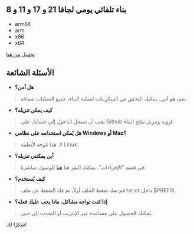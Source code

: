 ## بناء تلقائي يومي لجافا 21 و 17 و 11 و 8
- arm64
- arm
- x86
- x64

[تحميل من هنا](https://github.com/9gwk/java/actions)

## الأسئلة الشائعة

- **هل آمن؟**

> نعم، هو آمن. يمكنك التحقق من السكربتات لعملية البناء، جميع العمليات شفافة.

- **كيف يمكن تنزيله؟**

> يجب أن تسجل الدخول إلى حسابك على Github لرؤية وتنزيل نتائج البناء.

- **هل يُمكن استخدامه على نظامي Windows أو Mac؟**

> لا، هذا مُوجه لأنظمة Linux.

- **أين يمكنني تنزيله؟**

> في قسم "الإجراءات"، يمكنك النقر هنا [هنا](https://github.com/9gwk/java/actions) للوصول مباشرةً.

- **كيف يُستخدم؟**

> قم بفك ضغط الملف أولاً، ثم فك الضغط عن ملف tar.xz داخل $PREFIX.

- **إذا كنت تواجه مشاكل، ماذا يجب عليك فعله؟**

> يُمكنك الحصول على مساعدة عبر الإنترنت أو التحدث إلى خبير.

شكرًا لك!